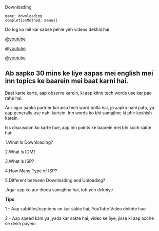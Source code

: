 Downloading

```ngMeta
name: downloading
completionMethod: manual
```

Do log ko mil kar sabse pehle yeh videos dekhni hai


@[youtube](F69kWUbi9Xk)


@[youtube](OeDk3ugRvzk)

@[youtube](kfqGio32jLA)



## Ab aapko 30 mins ke liye aapas mei english mei inn topics ke baarein mei baat karni hai.


Baat karte karte, aap observe karein, ki aap kitne tech words use kar paa rahe hai.


Aur agar aapka partner koi aisa tech word bolta hai, jo aapko nahi pata, ya aap generally use nahi kartein. Inn words ko bhi samajhne ki phir koshish karein.

Iss discussion ko karte hue, aap inn points ke baarein mei bhi soch sakte hai:


1.What  Is Downloading?


2.What Is IDM?


3.What Is ISP?


4.How Many Type of  ISP?


5.Different between Downloading and Uploading?



.Agar aap ko aur thoda samajhna hai, toh yeh dekhiye

**Tips**:

1 - Aap subtitles/captions on kar sakte hai, YouTube Video dekhte hue

2 - Aap speed kam ya jyada kar sakte hai, video ke liye, jisse ki aap acche se dekh payein



